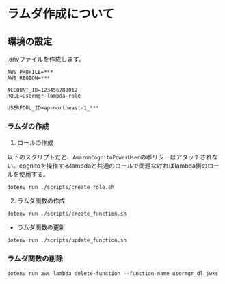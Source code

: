 # ラムダ作成について

## 環境の設定

.envファイルを作成します。

```
AWS_PROFILE=***
AWS_REGION=***

ACCOUNT_ID=123456789012
ROLE=usermgr-lambda-role

USERPOOL_ID=ap-northeast-1_***
```

### ラムダの作成

1. ロールの作成

以下のスクリプトだと、`AmazonCognitoPowerUser`のポリシーはアタッチされない。cognitoを操作するlambdaと共通のロールで問題なければlambda側のロールを使用する。

```
dotenv run ./scripts/create_role.sh
```

2. ラムダ関数の作成

```
dotenv run ./scripts/create_function.sh
```

* ラムダ関数の更新

```
dotenv run ./scripts/update_function.sh
```

### ラムダ関数の削除

```
dotenv run aws lambda delete-function --function-name usermgr_dl_jwks
```
